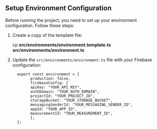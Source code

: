 ## Setup Environment Configuration

Before running the project, you need to set up your environment configuration. Follow these steps:

1. Create a copy of the template file:

      cp **src/environments/environment.template.ts** **src/environments/environment.ts**

3. Update the `src/environments/environment.ts` file with your Firebase configuration:

         export const environment = {
               production: false,
               firebaseConfig: {
               apiKey: "YOUR_API_KEY",
               authDomain: "YOUR_AUTH_DOMAIN",
               projectId: "YOUR_PROJECT_ID",
               storageBucket: "YOUR_STORAGE_BUCKET",
               messagingSenderId: "YOUR_MESSAGING_SENDER_ID",
               appId: "YOUR_APP_ID",
               measurementId: "YOUR_MEASUREMENT_ID",
               },
         };
